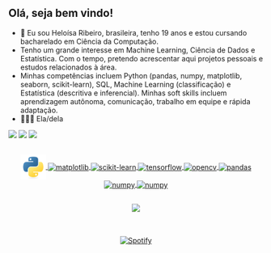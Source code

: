 ## Olá, seja bem vindo!

- 🌱 Eu sou Heloísa Ribeiro, brasileira, tenho 19 anos e estou cursando bacharelado em Ciência da Computação.
- Tenho um grande interesse em Machine Learning, Ciência de Dados e Estatística. Com o tempo, pretendo acrescentar aqui projetos pessoais e estudos relacionados à área.
- Minhas competências incluem Python (pandas, numpy, matplotlib, seaborn, scikit-learn), SQL, Machine Learning (classificação) e Estatística (descritiva e inferencial). Minhas soft skills incluem aprendizagem autônoma, comunicação, trabalho em equipe e rápida adaptação.
- 🙋🏻‍♀️ Ela/dela

<div>
  <a href="https://www.instagram.com/heloribes/" target="_blank"><img src="https://img.shields.io/badge/-Instagram-%23E4405F?style=for-the-badge&logo=instagram&logoColor=white" target="_blank"></a>
  <a href = "mailto:hribes.silva@gmail.com"><img src="https://img.shields.io/badge/-Gmail-%23333?style=for-the-badge&logo=gmail&logoColor=white" target="_blank"></a>
  <a href="https://www.linkedin.com/in/heloisaribesilva/" target="_blank"><img src="https://img.shields.io/badge/-LinkedIn-%230077B5?style=for-the-badge&logo=linkedin&logoColor=white" target="_blank">
</div>

##
<p align="center"> 
        <a href="https://www.python.org" target="_blank"> 
                <img align="center" src="https://raw.githubusercontent.com/devicons/devicon/master/icons/python/python-original.svg" alt="python" width="50" height="50" />
        </a>
        <a href="https://matplotlib.org/" target="_blank">
                <img align="center" src="https://upload.wikimedia.org/wikipedia/commons/8/84/Matplotlib_icon.svg" alt="matplotlib" width="50" height="50"/> 
        </a>
        <a href="https://scikit-learn.org/" target="_blank">
                <img align="center" src="https://upload.wikimedia.org/wikipedia/commons/0/05/Scikit_learn_logo_small.svg" alt="scikit-learn" width="50" height="50"/>
        </a> 
        <a href="https://www.tensorflow.org/" target="_blank">
                <img align="center" src="https://upload.wikimedia.org/wikipedia/commons/2/2d/Tensorflow_logo.svg" alt="tensorflow" width="50" height="50" />
        </a> 
        <a href="https://opencv.org/" target="_blank"> 
                <img align="center" src="https://upload.wikimedia.org/wikipedia/commons/3/32/OpenCV_Logo_with_text_svg_version.svg" alt="opencv" width="50" height="50" /> 
        </a>
        <a href="https://pandas.pydata.org/" target="_blank">
                <img align="center" src="https://pandas.pydata.org/static/img/favicon_white.ico" alt="pandas" width="50" height="50" /> 
        </a>
        <a href="https://numpy.org/" target="_blank">
                <img align="center" src="https://media.licdn.com/dms/image/D5612AQFSTglfKdI9eg/article-cover_image-shrink_720_1280/0/1708971797430?e=2147483647&v=beta&t=XbyPHd8bw5PLrsaTaad1Sish6jhLezkkp1u52KEpExg" alt="numpy" width="50" height="50" />
        </a>
        <a href="https://seaborn.pydata.org/" target="_blank">
                <img align="center" src="https://seaborn.pydata.org/_images/logo-mark-lightbg.svg" alt="numpy" width="50" height="50" />
        </a>




</p>


##
<div>
 <a https://github-readme-stats.vercel.app/api?username=hribes&theme=dark&hide_border=false&include_all_commits=true&count_private=true></a>
</div>

<div align="center">
<img 
    height="150"
    src="https://github-readme-stats.vercel.app/api/top-langs/?username=hribes&layout=compact&hide_border=true&theme=darcula&langs_count=6&hide=jupyter%20notebook,tex,css,php"
  />
</div>

&nbsp;<div align="center">
  [![Spotify](https://novatorem.vercel.app/api/spotify?background_color=0d1117&border_color=ffffff)](https://open.spotify.com/intl-pt/album/4umFE3UJjwqt7N57m6VyTf?si=zu4h9zDuTT2jmAUsQwHMkQ)
</div>
